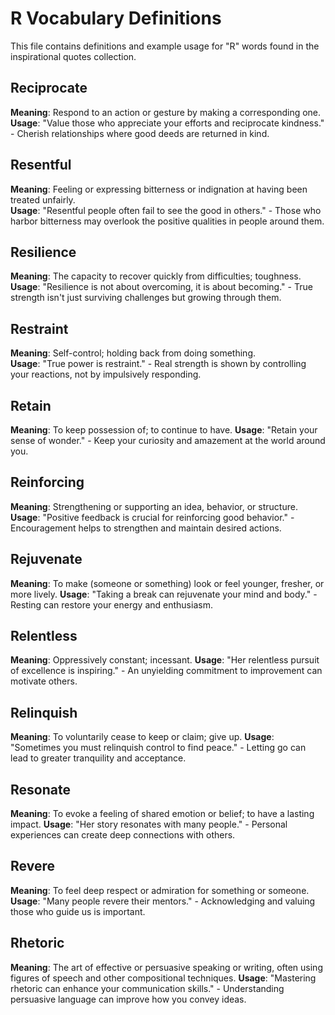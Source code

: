 # R Vocabulary Definitions

This file contains definitions and example usage for "R" words found in the inspirational quotes collection.

## Reciprocate

**Meaning**: Respond to an action or gesture by making a corresponding one.  
**Usage**: "Value those who appreciate your efforts and reciprocate kindness." - Cherish relationships where good deeds are returned in kind.

## Resentful

**Meaning**: Feeling or expressing bitterness or indignation at having been treated unfairly.  
**Usage**: "Resentful people often fail to see the good in others." - Those who harbor bitterness may overlook the positive qualities in people around them.

## Resilience

**Meaning**: The capacity to recover quickly from difficulties; toughness.  
**Usage**: "Resilience is not about overcoming, it is about becoming." - True strength isn't just surviving challenges but growing through them.

## Restraint

**Meaning**: Self-control; holding back from doing something.  
**Usage**: "True power is restraint." - Real strength is shown by controlling your reactions, not by impulsively responding.

## Retain

**Meaning**: To keep possession of; to continue to have.
**Usage**: "Retain your sense of wonder." - Keep your curiosity and amazement at the world around you.

## Reinforcing

**Meaning**: Strengthening or supporting an idea, behavior, or structure.  
**Usage**: "Positive feedback is crucial for reinforcing good behavior." - Encouragement helps to strengthen and maintain desired actions.

## Rejuvenate

**Meaning**: To make (someone or something) look or feel younger, fresher, or more lively.
**Usage**: "Taking a break can rejuvenate your mind and body." - Resting can restore your energy and enthusiasm.

## Relentless

**Meaning**: Oppressively constant; incessant.
**Usage**: "Her relentless pursuit of excellence is inspiring." - An unyielding commitment to improvement can motivate others.

## Relinquish

**Meaning**: To voluntarily cease to keep or claim; give up.
**Usage**: "Sometimes you must relinquish control to find peace." - Letting go can lead to greater tranquility and acceptance.

## Resonate

**Meaning**: To evoke a feeling of shared emotion or belief; to have a lasting impact.
**Usage**: "Her story resonates with many people." - Personal experiences can create deep connections with others.

## Revere

**Meaning**: To feel deep respect or admiration for something or someone.
**Usage**: "Many people revere their mentors." - Acknowledging and valuing those who guide us is important.

## Rhetoric

**Meaning**: The art of effective or persuasive speaking or writing, often using figures of speech and other compositional techniques.
**Usage**: "Mastering rhetoric can enhance your communication skills." - Understanding persuasive language can improve how you convey ideas.

